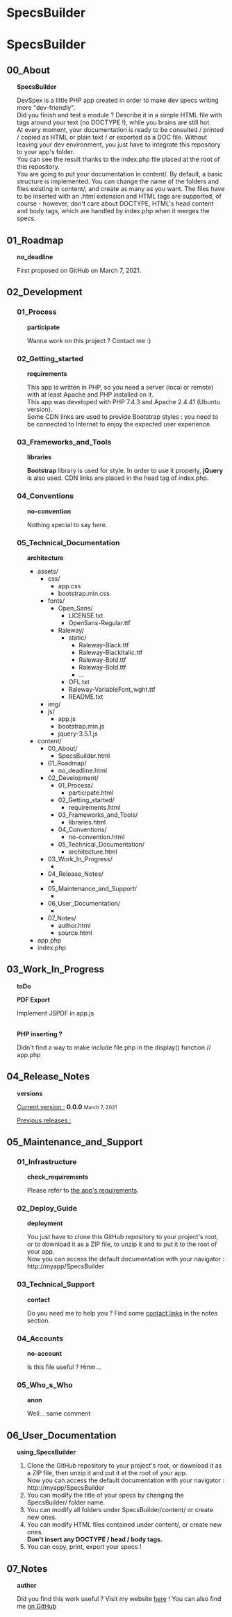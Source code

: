 # SpecsBuilder

<h1 id="specsTitle" class="text-center mb-3">SpecsBuilder</h1>            
            <h2 id="00_About" class="ml-1">00_About</h2><ul><strong id="SpecsBuilder" class="ml-2">SpecsBuilder</strong><p class="text-justify">DevSpex is a little PHP app created in order to make dev specs writing more "dev-friendly".<br>
Did you finish and test a module ? Describe it in a simple HTML file with tags around your text (no DOCTYPE !), while you brains are still hot. <br>
At every moment, your documentation is ready to be consulted / printed / copied as HTML or plain text / or exported as a DOC file.
Without leaving your dev environment, you just have to integrate this repository to your app's folder. <br>
You can see the result thanks to the index.php file placed at the root of this repository.<br>
You are going to put your documentation in content/. By default, a basic structure is implemented. You can change the name of the folders and files existing in content/, and create as many as you want.
The files have to be inserted with an .html extension and HTML tags are supported, of course - however, don't care about DOCTYPE, HTML's head content and body tags, which are handled by index.php when it merges the specs.</p></ul><h2 id="01_Roadmap" class="ml-1">01_Roadmap</h2><ul><strong id="no_deadline" class="ml-2">no_deadline</strong><p class="text-justify">First proposed on GitHub on March 7, 2021.<br></p></ul><h2 id="02_Development" class="ml-1">02_Development</h2><ul><h3 id="01_Process" class="ml-2">01_Process</h3><ul><strong id="participate" class="ml-3">participate</strong><p class="text-justify">Wanna work on this project ? Contact me :)</p></ul><h3 id="02_Getting_started" class="ml-2">02_Getting_started</h3><ul><strong id="requirements" class="ml-3">requirements</strong><p class="text-justify">This app is written in PHP, so you need a server (local or remote) with at least Apache and PHP installed on it.<br>
This app was developed with PHP 7.4.3 and Apache 2.4.41 (Ubuntu version).<br>
Some CDN links are used to provide Bootstrap styles : you need to be connected to Internet to enjoy the expected user experience.</p></ul><h3 id="03_Frameworks_and_Tools" class="ml-2">03_Frameworks_and_Tools</h3><ul><strong id="libraries" class="ml-3">libraries</strong><p class="text-justify"><b>Bootstrap</b> library is used for style. In order to use it properly, <b>jQuery</b> is also used. CDN links are placed in the head tag of index.php.</p></ul><h3 id="04_Conventions" class="ml-2">04_Conventions</h3><ul><strong id="no-convention" class="ml-3">no-convention</strong><p class="text-justify">Nothing special to say here.</p></ul><h3 id="05_Technical_Documentation" class="ml-2">05_Technical_Documentation</h3><ul><strong id="architecture" class="ml-3">architecture</strong><p class="text-justify"></p><ul>
    <li>
        assets/<br>
        <ul class="ml-1">
            <li>
                css/<br>
                <ul class="ml-2">
                    <li>app.css</li>
                    <li>bootstrap.min.css</li>
                </ul>
            </li>
            <li>
                fonts/<br>
                <ul class="ml-2">
                    <li>
                        Open_Sans/<br>
                        <ul class="ml-3">
                            <li>LICENSE.txt</li>
                            <li>OpenSans-Regular.ttf</li>
                        </ul>
                    </li>
                    <li>
                        Raleway/<br>
                        <ul class="ml-3">
                            <li>
                                static/<br>
                                <ul class="ml-4">
                                    <li>Raleway-Black.ttf</li>
                                    <li>Raleway-BlackItalic.ttf</li>
                                    <li>Raleway-Bold.ttf</li>
                                    <li>Raleway-Bold.ttf</li>
                                    <li>...</li>
                                </ul>
                            </li>
                            <li>OFL.txt</li>
                            <li>Raleway-VariableFont_wght.ttf</li>
                            <li>README.txt</li>
                        </ul>
                    </li>
                </ul>
            </li>
            <li>img/</li>
            <li>
                js/<br>
                <ul class="ml-2">
                    <li>app.js</li>
                    <li>bootstrap.min.js</li>
                    <li>jquery-3.5.1.js</li>
                </ul>
            </li>
        </ul>
    </li>
    <li>
        content/<br>
        <ul class="ml-1">
            <li>
                00_About/<br>
                <ul class="ml-2">
                    <li>SpecsBuilder.html</li>
                </ul>
            </li>
            <li>
                01_Roadmap/<br>
                <ul class="ml-2">
                    <li>no_deadline.html</li>
                </ul>
            </li>
            <li>
                02_Development/<br>
                <ul class="ml-2">
                    <li>
                        01_Process/<br>
                        <ul class="ml-3">
                            <li>participate.html</li>
                        </ul>
                    </li>
                    <li>
                        02_Getting_started/<br>
                        <ul class="ml-3">
                            <li>requirements.html</li>
                        </ul>
                    </li>
                    <li>
                        03_Frameworks_and_Tools/<br>
                        <ul class="ml-3">
                            <li>libraries.html</li>
                        </ul>
                    </li>
                    <li>
                        04_Conventions/<br>
                        <ul class="ml-3">
                            <li>no-convention.html</li>
                        </ul>
                    </li>
                    <li>
                        05_Technical_Documentation/<br>
                        <ul class="ml-3">
                            <li>architecture.html</li>
                        </ul>
                    </li>
                </ul>
            </li>
            <li>
                03_Work_In_Progress/<br>
                <ul class="ml-2">
                    <li></li>
                </ul>
            </li>
            <li>
                04_Release_Notes/<br>
                <ul class="ml-2">
                    <li></li>
                </ul>
            </li>
            <li>
                05_Maintenance_and_Support/<br>
                <ul class="ml-2">
                    <li></li>
                </ul>
            </li>
            <li>
                06_User_Documentation/<br>
                <ul class="ml-2">
                    <li></li>
                </ul>
            </li>
            <li>
                07_Notes/<br>
                <ul class="ml-2">
                    <li>author.html</li>
                    <li>source.html</li>
                </ul>
            </li>
        </ul>
    </li>
    <li>app.php</li>
    <li>index.php</li>
</ul><p></p></ul></ul><h2 id="03_Work_In_Progress" class="ml-1">03_Work_In_Progress</h2><ul><strong id="toDo" class="ml-2">toDo</strong><p class="text-justify"><strong>PDF Export</strong>
</p><p>Implement JSPDF in app.js</p><br>
<strong>PHP inserting ?</strong>
<p>Didn't find a way to make include file.php in the display() function // app.php</p>
<p></p></ul><h2 id="04_Release_Notes" class="ml-1">04_Release_Notes</h2><ul><strong id="versions" class="ml-2">versions</strong><p class="text-justify"><u>Current version :</u>
<strong>0.0.0</strong>
<small>March 7, 2021</small>

</p><div>
    <u>Previous releases :</u><br>
    <ul>
    </ul>
</div>
<p></p></ul><h2 id="05_Maintenance_and_Support" class="ml-1">05_Maintenance_and_Support</h2><ul><h3 id="01_Infrastructure" class="ml-2">01_Infrastructure</h3><ul><strong id="check_requirements" class="ml-3">check_requirements</strong><p class="text-justify">Please refer to <a href="#requirements">the app's requirements</a>.</p></ul><h3 id="02_Deploy_Guide" class="ml-2">02_Deploy_Guide</h3><ul><strong id="deployment" class="ml-3">deployment</strong><p class="text-justify">You just have to clone this GitHub repository to your project's root, or to download it as a ZIP file, to unzip it and to put it to the root of your app.
<br>
Now you can access the default documentation with your navigator : http://myapp/SpecsBuilder
</p></ul><h3 id="03_Technical_Support" class="ml-2">03_Technical_Support</h3><ul><strong id="contact" class="ml-3">contact</strong><p class="text-justify">Do you need me to help you ? Find some <a href="#author">contact links</a> in the notes section.</p></ul><h3 id="04_Accounts" class="ml-2">04_Accounts</h3><ul><strong id="no-account" class="ml-3">no-account</strong><p class="text-justify">Is this file useful ? Hmm...</p></ul><h3 id="05_Who_s_Who" class="ml-2">05_Who_s_Who</h3><ul><strong id="anon" class="ml-3">anon</strong><p class="text-justify">Well... same comment</p></ul></ul><h2 id="06_User_Documentation" class="ml-1">06_User_Documentation</h2><ul><strong id="using_SpecsBuilder" class="ml-2">using_SpecsBuilder</strong><p class="text-justify"></p><ol>
    <li>
        Clone the GitHub repository to your project's root, or download it as a ZIP file, then unzip it and put it at the root of your app.<br>
        Now you can access the default documentation with your navigator : http://myapp/SpecsBuilder
    </li>
    <li>
        You can modify the title of your specs by changing the SpecsBuilder/ folder name.
    </li>
    <li>
        You can modify all folders under SpecsBuilder/content/ or create new ones.
    </li>
    <li>
        You can modify HTML files contained under content/, or create new ones.<br><strong>Don't insert any DOCTYPE / head / body tags.</strong>
    </li>
    <li>
        You can copy, print, export your specs !
    </li>
</ol>
<p></p></ul><h2 id="07_Notes" class="ml-1">07_Notes</h2><ul><strong id="author" class="ml-2">author</strong><p class="text-justify">Did you find this work useful ?
Visit my website <a target="_blank" href="https://quentin-g.com">here</a> ! 
You can also find me <a target="_blank" href="https://github.com/quentin-g-dev">on GitHub</a></p></ul>        
